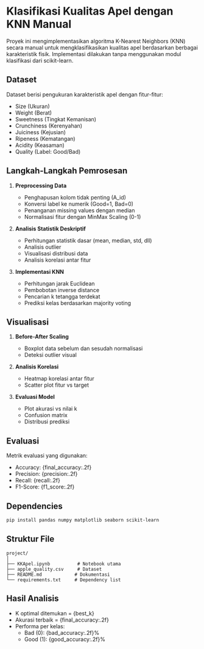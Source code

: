 # Klasifikasi Kualitas Apel dengan KNN Manual

Proyek ini mengimplementasikan algoritma K-Nearest Neighbors (KNN) secara manual untuk mengklasifikasikan kualitas apel berdasarkan berbagai karakteristik fisik. Implementasi dilakukan tanpa menggunakan modul klasifikasi dari scikit-learn.

## Dataset

Dataset berisi pengukuran karakteristik apel dengan fitur-fitur:

* Size (Ukuran)
* Weight (Berat)
* Sweetness (Tingkat Kemanisan)
* Crunchiness (Kerenyahan)
* Juiciness (Kejusian)
* Ripeness (Kematangan)
* Acidity (Keasaman)
* Quality (Label: Good/Bad)

## Langkah-Langkah Pemrosesan

1. **Preprocessing Data**
   * Penghapusan kolom tidak penting (A_id)
   * Konversi label ke numerik (Good=1, Bad=0)
   * Penanganan missing values dengan median
   * Normalisasi fitur dengan MinMax Scaling (0-1)

2. **Analisis Statistik Deskriptif**
   * Perhitungan statistik dasar (mean, median, std, dll)
   * Analisis outlier
   * Visualisasi distribusi data
   * Analisis korelasi antar fitur

3. **Implementasi KNN**
   * Perhitungan jarak Euclidean
   * Pembobotan inverse distance
   * Pencarian k tetangga terdekat
   * Prediksi kelas berdasarkan majority voting

## Visualisasi

1. **Before-After Scaling**
   * Boxplot data sebelum dan sesudah normalisasi
   * Deteksi outlier visual

2. **Analisis Korelasi**
   * Heatmap korelasi antar fitur
   * Scatter plot fitur vs target

3. **Evaluasi Model**
   * Plot akurasi vs nilai k
   * Confusion matrix
   * Distribusi prediksi

## Evaluasi

Metrik evaluasi yang digunakan:
* Accuracy: {final_accuracy:.2f}
* Precision: {precision:.2f}
* Recall: {recall:.2f}
* F1-Score: {f1_score:.2f}

## Dependencies

```bash
pip install pandas numpy matplotlib seaborn scikit-learn
```

## Struktur File

```
project/
│
├── KKApel.ipynb          # Notebook utama
├── apple_quality.csv     # Dataset
├── README.md            # Dokumentasi
└── requirements.txt     # Dependency list
```

## Hasil Analisis

* K optimal ditemukan = {best_k}
* Akurasi terbaik = {final_accuracy:.2f}
* Performa per kelas:
  * Bad (0): {bad_accuracy:.2f}%
  * Good (1): {good_accuracy:.2f}%
